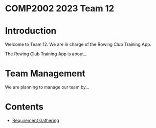 COMP2002 2023 Team 12
=============================

# Introduction

Welcome to Team 12. We are in charge of the Rowing Club Training App.

The Rowing Club Training App is about...

# Team Management

We are planning to manage our team by...

# Contents

- [Requirement Gathering ](../reqs/requirementgathering.md)